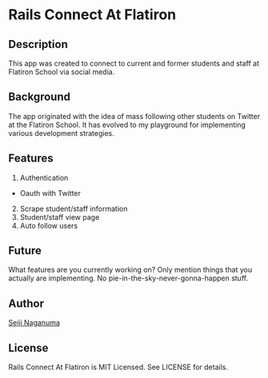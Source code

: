 # Rails Connect At Flatiron

## Description

This app was created to connect to current and former students and staff at Flatiron School via social media.

## Background

The app originated with the idea of mass following other students on Twitter at the Flatiron School. It has evolved to my playground for implementing various development strategies.

## Features

1. Authentication
  * Oauth with Twitter
2. Scrape student/staff information
3. Student/staff view page
4. Auto follow users

## Future

What features are you currently working on? Only mention things that you
actually are implementing. No pie-in-the-sky-never-gonna-happen stuff.

## Author

[Seiji Naganuma](https://twitter.com/S2K10)

## License

Rails Connect At Flatiron is MIT Licensed. See LICENSE for details.
